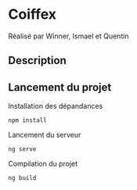 # Coiffex

Réalisé par Winner, Ismael et Quentin

##  Description


## Lancement du projet

Installation des dépandances
```
npm install
```

Lancement du serveur
```
ng serve
```

Compilation du projet
```
ng build
```
